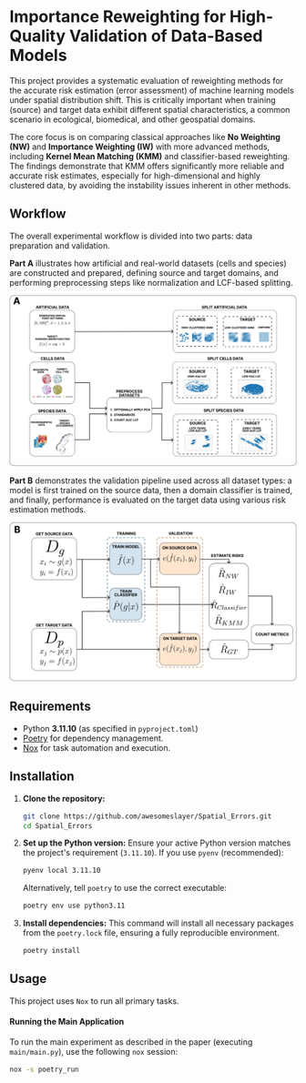 
# Importance Reweighting for High-Quality Validation of Data-Based Models

This project provides a systematic evaluation of reweighting methods for the accurate risk estimation (error assessment) of machine learning models under spatial distribution shift. This is critically important when training (source) and target data exhibit different spatial characteristics, a common scenario in ecological, biomedical, and other geospatial domains.

The core focus is on comparing classical approaches like **No Weighting (NW)** and **Importance Weighting (IW)** with more advanced methods, including **Kernel Mean Matching (KMM)** and classifier-based reweighting. The findings demonstrate that KMM offers significantly more reliable and accurate risk estimates, especially for high-dimensional and highly clustered data, by avoiding the instability issues inherent in other methods.

## Workflow

The overall experimental workflow is divided into two parts: data preparation and validation.

**Part A** illustrates how artificial and real-world datasets (cells and species) are constructed and prepared, defining source and target domains, and performing preprocessing steps like normalization and LCF-based splitting.

![General workflow of our experiments (Part A)](./pictures/workflowA.png)

**Part B** demonstrates the validation pipeline used across all dataset types: a model is first trained on the source data, then a domain classifier is trained, and finally, performance is evaluated on the target data using various risk estimation methods.

![General workflow of our experiments (Part B)](./pictures/workflowB.png)

## Requirements

*   Python **3.11.10** (as specified in `pyproject.toml`)
*   [Poetry](https://python-poetry.org/) for dependency management.
*   [Nox](https://nox.thea.codes/) for task automation and execution.

## Installation

1.  **Clone the repository:**
    ```bash
    git clone https://github.com/awesomeslayer/Spatial_Errors.git
    cd Spatial_Errors
    ```

2.  **Set up the Python version:**
    Ensure your active Python version matches the project's requirement (`3.11.10`). If you use `pyenv` (recommended):
    ```bash
    pyenv local 3.11.10
    ```
    Alternatively, tell `poetry` to use the correct executable:
    ```bash
    poetry env use python3.11
    ```

3.  **Install dependencies:**
    This command will install all necessary packages from the `poetry.lock` file, ensuring a fully reproducible environment.
    ```bash
    poetry install
    ```

## Usage

This project uses `Nox` to run all primary tasks.

#### Running the Main Application

To run the main experiment as described in the paper (executing `main/main.py`), use the following `nox` session:
```bash
nox -s poetry_run
```
